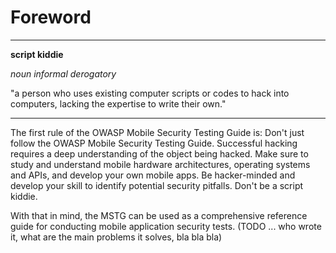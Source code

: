 # Foreword

---
**script kiddie**

*noun informal derogatory*

"a person who uses existing computer scripts or codes to hack into computers, lacking the expertise to write their own."

---

The first rule of the OWASP Mobile Security Testing Guide is: Don't just follow the OWASP Mobile Security Testing Guide. Successful hacking requires a deep understanding of the object being hacked. Make sure to study and understand mobile hardware architectures, operating systems and APIs, and develop your own mobile apps. Be hacker-minded and develop your skill to identify potential security pitfalls. Don't be a script kiddie.

With that in mind, the MSTG can be used as a comprehensive reference guide for conducting mobile application security tests.
(TODO ... who wrote it, what are the main problems it solves, bla bla bla)
